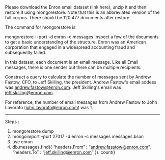 Please download the Enron email dataset (link here), unzip it and then restore it using mongorestore. Note that this is an abbreviated version of the full corpus. There should be 120,477 documents after restore.

The command for mongorestore is:

mongorestore --port <port number> -d enron -c messages <path to BSON file>
Inspect a few of the documents to get a basic understanding of the structure. Enron was an American corporation that engaged in a widespread accounting fraud and subsequently failed.

In this dataset, each document is an email message. Like all Email messages, there is one sender but there can be multiple recipients.

Construct a query to calculate the number of messages sent by Andrew Fastow, CFO, to Jeff Skilling, the president. Andrew Fastow's email addess was andrew.fastow@enron.com. Jeff Skilling's email was jeff.skilling@enron.com.

For reference, the number of email messages from Andrew Fastow to John Lavorato (john.lavorato@enron.com) was 1.
*****
Steps :

1. mongorestore dump
2. mongoimport –port 27017 -d enron -c messages messages.bson
3. use enron
4. db.messages.find({ “headers.From” : “andrew.fasstow@enron.com”, “headers.To” : “jeff.skilling@enron.com” }). count()
